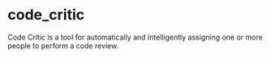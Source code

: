 # code_critic
Code Critic is a tool for automatically and intelligently assigning one or more people to perform a code review.
